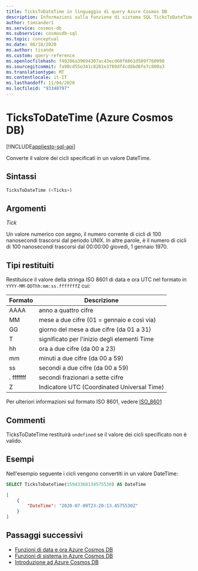 ```yaml
---
title: TicksToDateTime in linguaggio di query Azure Cosmos DB
description: Informazioni sulla funzione di sistema SQL TicksToDateTime in Azure Cosmos DB.
author: timsander1
ms.service: cosmos-db
ms.subservice: cosmosdb-sql
ms.topic: conceptual
ms.date: 08/18/2020
ms.author: tisande
ms.custom: query-reference
ms.openlocfilehash: f40286a39694307ac43ecd60f6861d509f760990
ms.sourcegitcommit: fa90cd55e341c8201e3789df4cd8bd6fe7c809a3
ms.translationtype: MT
ms.contentlocale: it-IT
ms.lasthandoff: 11/04/2020
ms.locfileid: "93340797"
---
```

# <a name="tickstodatetime-azure-cosmos-db"></a>TicksToDateTime (Azure Cosmos DB)
[!INCLUDE[appliesto-sql-api](includes/appliesto-sql-api.md)]

Converte il valore dei cicli specificati in un valore DateTime.
  
## <a name="syntax"></a>Sintassi
  
```sql
TicksToDateTime (<Ticks>)
```

## <a name="arguments"></a>Argomenti

*Tick*  

Un valore numerico con segno, il numero corrente di cicli di 100 nanosecondi trascorsi dal periodo UNIX. In altre parole, è il numero di cicli di 100 nanosecondi trascorsi dal 00:00:00 giovedì, 1 gennaio 1970.

## <a name="return-types"></a>Tipi restituiti

Restituisce il valore della stringa ISO 8601 di data e ora UTC nel formato in `YYYY-MM-DDThh:mm:ss.fffffffZ` cui:
  
  |Formato|Descrizione|
  |-|-|
  |AAAA|anno a quattro cifre|
  |MM|mese a due cifre (01 = gennaio e così via)|
  |GG|giorno del mese a due cifre (da 01 a 31)|
  |T|significato per l'inizio degli elementi Time|
  |hh|ora a due cifre (da 00 a 23)|
  |mm|minuti a due cifre (da 00 a 59)|
  |ss|secondi a due cifre (da 00 a 59)|
  |. fffffff|secondi frazionari a sette cifre|
  |Z|Indicatore UTC (Coordinated Universal Time)||
  
  Per ulteriori informazioni sul formato ISO 8601, vedere [ISO_8601](https://en.wikipedia.org/wiki/ISO_8601)

## <a name="remarks"></a>Commenti

TicksToDateTime restituirà `undefined` se il valore dei cicli specificato non è valido.

## <a name="examples"></a>Esempi
  
Nell'esempio seguente i cicli vengono convertiti in un valore DateTime:

```sql
SELECT TicksToDateTime(15943368134575530) AS DateTime
```

```json
[
    {
        "DateTime": "2020-07-09T23:20:13.4575530Z"
    }
]
```  

## <a name="next-steps"></a>Passaggi successivi

- [Funzioni di data e ora Azure Cosmos DB](sql-query-date-time-functions.md)
- [Funzioni di sistema in Azure Cosmos DB](sql-query-system-functions.md)
- [Introduzione ad Azure Cosmos DB](introduction.md)

